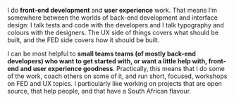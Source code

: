 I do **front-end development** and **user experience** work. That means I’m somewhere between the worlds of back-end development and interface design: I talk tests and code with the developers and I talk typography and colours with the designers. The UX side of things covers what should be built, and the FED side covers how it should be built.

I can be most helpful to **small teams teams (of mostly back-end developers) who want to get started with, or want a little help with, front-end and user experience goodness**. Practically, this means that I do some of the work, coach others on some of it, and run short, focused, workshops on FED and UX topics. I particularly like working on projects that are open source, that help people, and that have a South African flavour.
